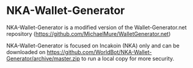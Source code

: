 # NKA-Wallet-Generator

NKA-Wallet-Generator is a modified version of the Wallet-Generator.net repository (https://github.com/MichaelMure/WalletGenerator.net)

NKA-Wallet-Generator is focused on Incakoin (NKA) only and can be downloaded on https://github.com/WorldBot/NKA-Wallet-Generator/archive/master.zip to run a local copy for more security.
